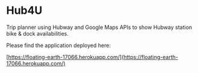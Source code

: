 # Hub4U
Trip planner using Hubway and Google Maps APIs to show Hubway station bike & dock availabilities.

Please find the application deployed here:

[https://floating-earth-17066.herokuapp.com/](https://floating-earth-17066.herokuapp.com/)
